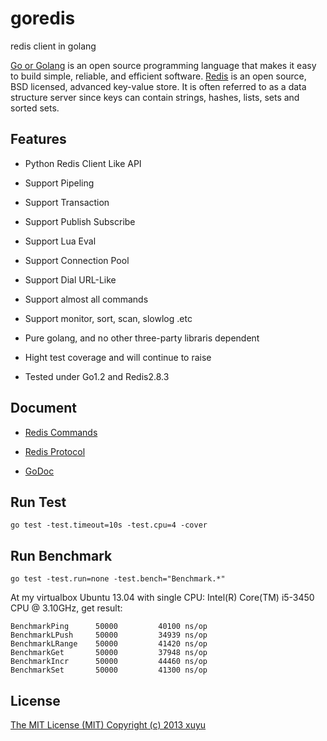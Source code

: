 goredis
=======

redis client in golang

[Go or Golang](http://golang.org) is an open source programming language that makes it easy to build simple, reliable, and efficient software.
[Redis](http://redis.io) is an open source, BSD licensed, advanced key-value store. It is often referred to as a data structure server since keys can contain strings, hashes, lists, sets and sorted sets.


Features
--------

* Python Redis Client Like API
* Support Pipeling
* Support Transaction
* Support Publish Subscribe
* Support Lua Eval
* Support Connection Pool
* Support Dial URL-Like

* Support almost all commands
* Support monitor, sort, scan, slowlog .etc

* Pure golang, and no other three-party libraris dependent
* Hight test coverage and will continue to raise
* Tested under Go1.2 and Redis2.8.3


Document
--------

- [Redis Commands](http://redis.io/commands)
- [Redis Protocol](http://redis.io/topics/protocol)

- [GoDoc](http://godoc.org/github.com/xuyu/goredis)


Run Test
--------

	go test -test.timeout=10s -test.cpu=4 -cover


Run Benchmark
-------------

	go test -test.run=none -test.bench="Benchmark.*"

At my virtualbox Ubuntu 13.04 with single CPU: Intel(R) Core(TM) i5-3450 CPU @ 3.10GHz, get result:

	BenchmarkPing	   50000	     40100 ns/op
	BenchmarkLPush	   50000	     34939 ns/op
	BenchmarkLRange	   50000	     41420 ns/op
	BenchmarkGet	   50000	     37948 ns/op
	BenchmarkIncr	   50000	     44460 ns/op
	BenchmarkSet	   50000	     41300 ns/op


License
-------

[The MIT License (MIT) Copyright (c) 2013 xuyu](http://opensource.org/licenses/MIT)
